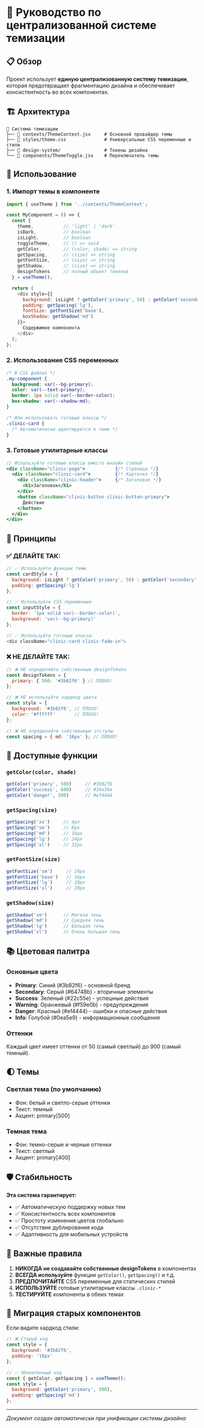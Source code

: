 # 🎨 Руководство по централизованной системе темизации

## 📋 Обзор

Проект использует **единую централизованную систему темизации**, которая предотвращает фрагментацию дизайна и обеспечивает консистентность во всех компонентах.

## 🏗️ Архитектура

```
📂 Система темизации
├── 🎯 contexts/ThemeContext.jsx     # Основной провайдер темы
├── 🎨 styles/theme.css              # Универсальные CSS переменные и стили
├── 🧩 design-system/                # Токены дизайна
└── 🔧 components/ThemeToggle.jsx    # Переключатель темы
```

## 🚀 Использование

### 1. Импорт темы в компоненте

```javascript
import { useTheme } from '../contexts/ThemeContext';

const MyComponent = () => {
  const { 
    theme,           // 'light' | 'dark'
    isDark,          // boolean
    isLight,         // boolean
    toggleTheme,     // () => void
    getColor,        // (color, shade) => string
    getSpacing,      // (size) => string
    getFontSize,     // (size) => string
    getShadow,       // (size) => string
    designTokens     // полный объект токенов
  } = useTheme();

  return (
    <div style={{
      background: isLight ? getColor('primary', 50) : getColor('secondary', 900),
      padding: getSpacing('lg'),
      fontSize: getFontSize('base'),
      boxShadow: getShadow('md')
    }}>
      Содержимое компонента
    </div>
  );
};
```

### 2. Использование CSS переменных

```css
/* В CSS файлах */
.my-component {
  background: var(--bg-primary);
  color: var(--text-primary);
  border: 1px solid var(--border-color);
  box-shadow: var(--shadow-md);
}

/* Или использовать готовые классы */
.clinic-card {
  /* Автоматически адаптируется к теме */
}
```

### 3. Готовые утилитарные классы

```jsx
// Используйте готовые классы вместо инлайн стилей
<div className="clinic-page">           {/* Страница */}
  <div className="clinic-card">         {/* Карточка */}
    <div className="clinic-header">     {/* Заголовок */}
      <h1>Заголовок</h1>
    </div>
    <button className="clinic-button clinic-button-primary">
      Действие
    </button>
  </div>
</div>
```

## 🎯 Принципы

### ✅ ДЕЛАЙТЕ ТАК:

```javascript
// ✅ Используйте функции темы
const cardStyle = {
  background: isLight ? getColor('primary', 50) : getColor('secondary', 900),
  padding: getSpacing('lg')
};

// ✅ Используйте CSS переменные  
const inputStyle = {
  border: '1px solid var(--border-color)',
  background: 'var(--bg-primary)'
};

// ✅ Используйте готовые классы
<div className="clinic-card clinic-fade-in">
```

### ❌ НЕ ДЕЛАЙТЕ ТАК:

```javascript
// ❌ НЕ определяйте собственные designTokens
const designTokens = {
  primary: { 500: '#3b82f6' } // ПЛОХО!
};

// ❌ НЕ используйте хардкод цвета
const style = {
  background: '#3b82f6', // ПЛОХО!
  color: '#ffffff'       // ПЛОХО!
};

// ❌ НЕ определяйте собственные отступы
const spacing = { md: '16px' }; // ПЛОХО!
```

## 🔧 Доступные функции

### `getColor(color, shade)`
```javascript
getColor('primary', 500)     // #3b82f6
getColor('success', 600)     // #16a34a 
getColor('danger', 500)      // #ef4444
```

### `getSpacing(size)`
```javascript
getSpacing('xs')     // 4px
getSpacing('sm')     // 8px
getSpacing('md')     // 16px
getSpacing('lg')     // 24px
getSpacing('xl')     // 32px
```

### `getFontSize(size)`
```javascript
getFontSize('sm')     // 14px
getFontSize('base')   // 16px
getFontSize('lg')     // 18px
getFontSize('xl')     // 20px
```

### `getShadow(size)`
```javascript
getShadow('sm')      // Мягкая тень
getShadow('md')      // Средняя тень  
getShadow('lg')      // Большая тень
getShadow('xl')      // Очень большая тень
```

## 📚 Цветовая палитра

### Основные цвета
- **Primary**: Синий (#3b82f6) - основной бренд
- **Secondary**: Серый (#64748b) - вторичные элементы
- **Success**: Зеленый (#22c55e) - успешные действия
- **Warning**: Оранжевый (#f59e0b) - предупреждения  
- **Danger**: Красный (#ef4444) - ошибки и опасные действия
- **Info**: Голубой (#0ea5e9) - информационные сообщения

### Оттенки
Каждый цвет имеет оттенки от 50 (самый светлый) до 900 (самый темный).

## 🌓 Темы

### Светлая тема (по умолчанию)
- Фон: белый и светло-серые оттенки
- Текст: темный
- Акцент: primary[500]

### Темная тема
- Фон: темно-серые и черные оттенки  
- Текст: светлый
- Акцент: primary[400]

## 🛡️ Стабильность

**Эта система гарантирует:**
- ✅ Автоматическую поддержку новых тем
- ✅ Консистентность всех компонентов
- ✅ Простоту изменения цветов глобально
- ✅ Отсутствие дублирования кода
- ✅ Адаптивность для мобильных устройств

## 🚨 Важные правила

1. **НИКОГДА не создавайте собственные designTokens** в компонентах
2. **ВСЕГДА используйте** функции `getColor()`, `getSpacing()` и т.д.
3. **ПРЕДПОЧИТАЙТЕ** CSS переменные для статических стилей
4. **ИСПОЛЬЗУЙТЕ** готовые утилитарные классы `.clinic-*`
5. **ТЕСТИРУЙТЕ** компоненты в обеих темах

## 🔄 Миграция старых компонентов

Если видите хардкод стили:

```javascript
// ❌ Старый код
const style = {
  background: '#3b82f6',
  padding: '16px'
};

// ✅ Обновленный код  
const { getColor, getSpacing } = useTheme();
const style = {
  background: getColor('primary', 500),
  padding: getSpacing('md')
};
```

---
*Документ создан автоматически при унификации системы дизайна*
